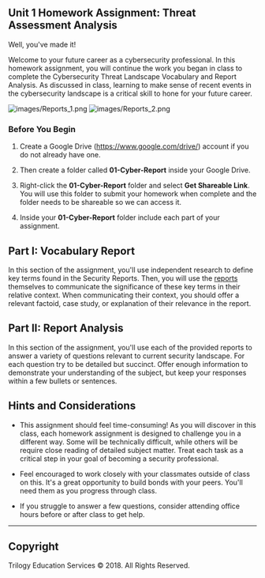 ## Unit 1 Homework Assignment: Threat Assessment Analysis

Well, you've made it!

Welcome to your future career as a cybersecurity professional. In this homework assignment, you will continue the work you began in class to complete the Cybersecurity Threat Landscape Vocabulary and Report Analysis. As discussed in class, learning to make sense of recent events in the cybersecurity landscape is a critical skill to hone for your future career. 

![images/Reports_1.png](images/Reports_1.png)
![images/Reports_2.png](images/Reports_2.png)

### Before You Begin

1. Create a Google Drive (https://www.google.com/drive/) account if you do not already have one. 

2. Then create a folder called **01-Cyber-Report** inside your Google Drive.

3. Right-click the **01-Cyber-Report** folder and select **Get Shareable Link**. You will use this folder to submit your homework when complete and the folder needs to be shareable so we can access it.

4. Inside your **01-Cyber-Report** folder include each part of your assignment.

## Part I: Vocabulary Report

In this section of the assignment, you'll use independent research to define key terms found in the Security Reports. Then, you will use the [reports](resources/reports) themselves to communicate the significance of these key terms in their relative context. When communicating their context, you should offer a relevant factoid, case study, or explanation of their relevance in the report.

## Part II: Report Analysis

In this section of the assignment, you'll use each of the provided reports to answer a variety of questions relevant to current security landscape. For each question try to be detailed but succinct. Offer enough information to demonstrate your understanding of the subject, but keep your responses within a few bullets or sentences.

## Hints and Considerations

* This assignment should feel time-consuming! As you will discover in this class, each homework assignment is designed to challenge you in a different way. Some will be technically difficult, while others will be require close reading of detailed subject matter. Treat each task as a critical step in your goal of becoming a security professional.

* Feel encouraged to work closely with your classmates outside of class on this. It's a great opportunity to build bonds with your peers. You'll need them as you progress through class.

* If you struggle to answer a few questions, consider attending office hours before or after class to get help. 

-----

## Copyright

Trilogy Education Services © 2018. All Rights Reserved.
